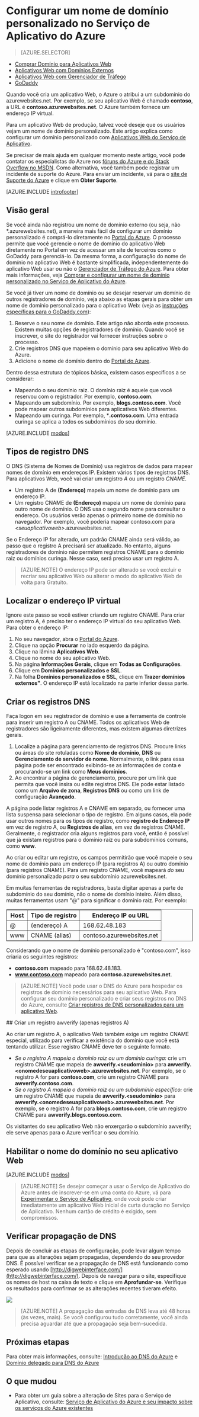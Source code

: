 <properties
	pageTitle="Configurar um nome de domínio personalizado no Serviço de Aplicativo do Azure"
	description="Saiba como usar um nome de domínio personalizado com um aplicativo Web no Serviço de Aplicativo do Azure."
	services="app-service"
	documentationCenter=""
	authors="cephalin"
	manager="wpickett"
	editor="jimbe"
	tags="top-support-issue"/>

<tags
	ms.service="app-service"
	ms.workload="na"
	ms.tgt_pltfrm="na"
	ms.devlang="na"
	ms.topic="article"
	ms.date="02/16/2016"
	ms.author="cephalin"/>

# Configurar um nome de domínio personalizado no Serviço de Aplicativo do Azure

> [AZURE.SELECTOR]
- [Comprar Domínio para Aplicativos Web](custom-dns-web-site-buydomains-web-app.md)
- [Aplicativos Web com Domínios Externos](web-sites-custom-domain-name.md)
- [Aplicativos Web com Gerenciador de Tráfego](web-sites-traffic-manager-custom-domain-name.md)
- [GoDaddy](web-sites-godaddy-custom-domain-name.md)

Quando você cria um aplicativo Web, o Azure o atribui a um subdomínio do azurewebsites.net. Por exemplo, se seu aplicativo Web é chamado **contoso**, a URL é **contoso.azurewebsites.net**. O Azure também fornece um endereço IP virtual.

Para um aplicativo Web de produção, talvez você deseje que os usuários vejam um nome de domínio personalizado. Este artigo explica como configurar um domínio personalizado com [Aplicativos Web do Serviço de Aplicativo](http://go.microsoft.com/fwlink/?LinkId=529714).

Se precisar de mais ajuda em qualquer momento neste artigo, você pode contatar os especialistas do Azure nos [fóruns do Azure e do Stack Overflow no MSDN](https://azure.microsoft.com/support/forums/). Como alternativa, você também pode registrar um incidente de suporte do Azure. Para enviar um incidente, vá para o [site de Suporte do Azure](https://azure.microsoft.com/support/options/) e clique em **Obter Suporte**.

[AZURE.INCLUDE [introfooter](../../includes/custom-dns-web-site-intro-notes.md)]

## Visão geral

Se você ainda não registrou um nome de domínio externo (ou seja, não *.azurewebsites.net), a maneira mais fácil de configurar um domínio personalizado é comprá-lo diretamente no [Portal do Azure](https://portal.azure.com). O processo permite que você gerencie o nome de domínio do aplicativo Web diretamente no Portal em vez de acessar um site de terceiros como o GoDaddy para gerenciá-lo. Da mesma forma, a configuração do nome de domínio no aplicativo Web é bastante simplificada, independentemente do aplicativo Web usar ou não o [Gerenciador de Tráfego do Azure](web-sites-traffic-manager-custom-domain-name.md). Para obter mais informações, veja [Comprar e configurar um nome de domínio personalizado no Serviço de Aplicativo do Azure](custom-dns-web-site-buydomains-web-app.md).

Se você já tiver um nome de domínio ou se desejar reservar um domínio de outros registradores de domínio, veja abaixo as etapas gerais para obter um nome de domínio personalizado para o aplicativo Web: (veja as [instruções específicas para o GoDaddy.com](web-sites-godaddy-custom-domain-name.md)):

1. Reserve o seu nome de domínio. Este artigo não aborda este processo. Existem muitas opções de registradores de domínio. Quando você se inscrever, o site do registrador vai fornecer instruções sobre o processo.
1. Crie registros DNS que mapeiem o domínio para seu aplicativo Web do Azure.
1. Adicione o nome de domínio dentro do [Portal do Azure](https://portal.azure.com).

Dentro dessa estrutura de tópicos básica, existem casos específicos a se considerar:

- Mapeando o seu domínio raiz. O domínio raiz é aquele que você reservou com o registrador. Por exemplo, **contoso.com**.
- Mapeando um subdomínio. Por exemplo, **blogs.contoso.com**. Você pode mapear outros subdomínios para aplicativos Web diferentes.
- Mapeando um curinga. Por exemplo, ***.contoso.com**. Uma entrada curinga se aplica a todos os subdomínios do seu domínio.

[AZURE.INCLUDE [modos](../../includes/custom-dns-web-site-modes.md)]


## Tipos de registro DNS

O DNS (Sistema de Nomes de Domínio) usa registros de dados para mapear nomes de domínio em endereços IP. Existem vários tipos de registros DNS. Para aplicativos Web, você vai criar um registro *A* ou um registro *CNAME*.

- Um registro A de **(Endereço)** mapeia um nome de domínio para um endereço IP.
- Um registro CNAME de **(Endereço)** mapeia um nome de domínio para outro nome de domínio. O DNS usa o segundo nome para consultar o endereço. Os usuários verão apenas o primeiro nome de domínio no navegador. Por exemplo, você poderia mapear contoso.com para *&lt;seuaplicativoweb&gt;*.azurewebsites.net.

Se o Endereço IP for alterado, um padrão CNAME ainda será válido, ao passo que o registro A precisará ser atualizado. No entanto, alguns registradores de domínio não permitem registros CNAME para o domínio raiz ou domínios curinga. Nesse caso, será preciso usar um registro A.

> [AZURE.NOTE] O endereço IP pode ser alterado se você excluir e recriar seu aplicativo Web ou alterar o modo do aplicativo Web de volta para Gratuito.


## Localizar o endereço IP virtual

Ignore este passo se você estiver criando um registro CNAME. Para criar um registro A, é preciso ter o endereço IP virtual do seu aplicativo Web. Para obter o endereço IP:

1.	No seu navegador, abra o [Portal do Azure](https://portal.azure.com).
2.	Clique na opção **Procurar** no lado esquerdo da página.
3.	Clique na lâmina **Aplicativos Web**.
4.	Clique no nome do seu aplicativo Web.
5.	Na página **Informações Gerais**, clique em **Todas as Configurações**.
6.	Clique em **Domínios personalizados e SSL**.
7.	Na folha **Domínios personalizados e SSL**, clique em **Trazer domínios externos"**. O endereço IP está localizado na parte inferior dessa parte.

## Criar os registros DNS

Faça logon em seu registrador de domínio e use a ferramenta de controle para inserir um registro A ou CNAME. Todos os aplicativos Web de registradores são ligeiramente diferentes, mas existem algumas diretrizes gerais.

1.	Localize a página para gerenciamento de registros DNS. Procure links ou áreas do site rotuladas como **Nome de domínio**, **DNS** ou **Gerenciamento de servidor de nome**. Normalmente, o link para essa página pode ser encontrado exibindo-se as informações de conta e procurando-se um link como **Meus domínios**.
2.	Ao encontrar a página de gerenciamento, procure por um link que permita que você insira ou edite registros DNS. Ele pode estar listado como um **Arquivo de zona**, **Registros DNS** ou como um link de configuração **Avançado**.

A página pode listar registros A e CNAME em separado, ou fornecer uma lista suspensa para selecionar o tipo de registro. Em alguns casos, ela pode usar outros nomes para os tipos de registro, como **registro de Endereço IP** em vez de registro A, ou **Registros de alias**, em vez de registros CNAME. Geralmente, o registrador cria alguns registros para você, então é possível que já existam registros para o domínio raiz ou para subdomínios comuns, como **www**.

Ao criar ou editar um registro, os campos permitirão que você mapeie o seu nome de domínio para um endereço IP (para registros A) ou outro domínio (para registros CNAME). Para um registro CNAME, você mapeará *do* seu domínio personalizado *para* o seu subdomínio azurewebsites.net.

Em muitas ferramentas de registradores, basta digitar apenas a parte de subdomínio do seu domínio, não o nome de domínio inteiro. Além disso, muitas ferramentas usam "@" para significar o domínio raiz. Por exemplo:

<table cellspacing="0" border="1">
  <tr>
    <th>Host</th>
    <th>Tipo de registro</th>
    <th>Endereço IP ou URL</th>
  </tr>
  <tr>
    <td>@</td>
    <td>(endereço) A</td>
    <td>168.62.48.183</td>
  </tr>
  <tr>
    <td>www</td>
    <td>CNAME (alias)</td>
    <td>contoso.azurewebsites.net</td>
  </tr>
</table>

Considerando que o nome de domínio personalizado é "contoso.com", isso criaria os seguintes registros:

- **contoso.com** mapeado para 168.62.48.183.
- **www.contoso.com** mapeado para **contoso.azurewebsites.net**.

>[AZURE.NOTE] Você pode usar o DNS do Azure para hospedar os registros de domínio necessários para seu aplicativo Web. Para configurar seu domínio personalizado e criar seus registros no DNS do Azure, consulte [Criar registros de DNS personalizados para um aplicativo Web](../dns/dns-web-sites-custom-domain.md).

<a name="awverify" />
## Criar um registro awverify (apenas registros A)

Ao criar um registro A, o aplicativo Web também exige um registro CNAME especial, utilizado para verificar a existência do domínio que você está tentando utilizar. Esse registro CNAME deve ter o seguinte formato.

- *Se o registro A mapeia o domínio raiz ou um domínio curinga:* crie um registro CNAME que mapeia de **awverify.&lt;seudominio&gt;** para **awverify.&lt;onomedeseuaplicativoweb&gt;.azurewebsites.net**. Por exemplo, se o registro A for para **contoso.com**, crie um registro CNAME para **awverify.contoso.com**.
- *Se o registro A mapeia o domínio raiz ou um subdomínio específico:* crie um registro CNAME que mapeia de **awverify.&lt;seudominio&gt;** para **awverify.&lt;onomedeseuaplicativoweb&gt;.azurewebsites.net**. Por exemplo, se o registro A for para **blogs.contoso.com**, crie um registro CNAME para **awverify.blogs.contoso.com**.

Os visitantes do seu aplicativo Web não enxergarão o subdomínio awverify; ele serve apenas para o Azure verificar o seu domínio.

## Habilitar o nome do domínio no seu aplicativo Web

[AZURE.INCLUDE [modos](../../includes/custom-dns-web-site-enable-on-web-site.md)]

>[AZURE.NOTE] Se desejar começar a usar o Serviço de Aplicativo do Azure antes de inscrever-se em uma conta do Azure, vá para [Experimentar o Serviço de Aplicativo](http://go.microsoft.com/fwlink/?LinkId=523751), onde você pode criar imediatamente um aplicativo Web inicial de curta duração no Serviço de Aplicativo. Nenhum cartão de crédito é exigido, sem compromissos.

## Verificar propagação de DNS

Depois de concluir as etapas de configuração, pode levar algum tempo para que as alterações sejam propagadas, dependendo do seu provedor DNS. É possível verificar se a propagação de DNS está funcionando como esperado usando [http://digwebinterface.com/](http://digwebinterface.com/). Depois de navegar para o site, especifique os nomes de host na caixa de texto e clique em **Aprofundar-se**. Verifique os resultados para confirmar se as alterações recentes tiveram efeito.

![](./media/web-sites-custom-domain-name/1-digwebinterface.png)

> [AZURE.NOTE] A propagação das entradas de DNS leva até 48 horas (às vezes, mais). Se você configurou tudo corretamente, você ainda precisa aguardar até que a propagação seja bem-sucedida.

## Próximas etapas

Para obter mais informações, consulte: [Introdução ao DNS do Azure](../dns/dns-getstarted-create-dnszone.md) e [Domínio delegado para DNS do Azure](../dns/dns-domain-delegation.md)

## O que mudou
* Para obter um guia sobre a alteração de Sites para o Serviço de Aplicativo, consulte: [Serviço de Aplicativo do Azure e seu impacto sobre os serviços do Azure existentes](http://go.microsoft.com/fwlink/?LinkId=529714)

<!-- Anchors. -->
[Overview]: #overview
[DNS record types]: #dns-record-types
[Find the virtual IP address]: #find-the-virtual-ip-address
[Create the DNS records]: #create-the-dns-records
[Enable the domain name on your web app]: #enable-the-domain-name-on-your-web-app

<!-- Images -->
[subdomain]: media/web-sites-custom-domain-name/azurewebsites-subdomain.png

<!---HONumber=AcomDC_0518_2016-->